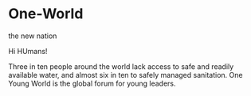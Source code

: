 # One-World
the new nation

Hi HUmans!

Three in ten people around the world lack access to safe and readily available water, and almost six in ten to safely managed sanitation.
One Young World is the global forum for young leaders.
